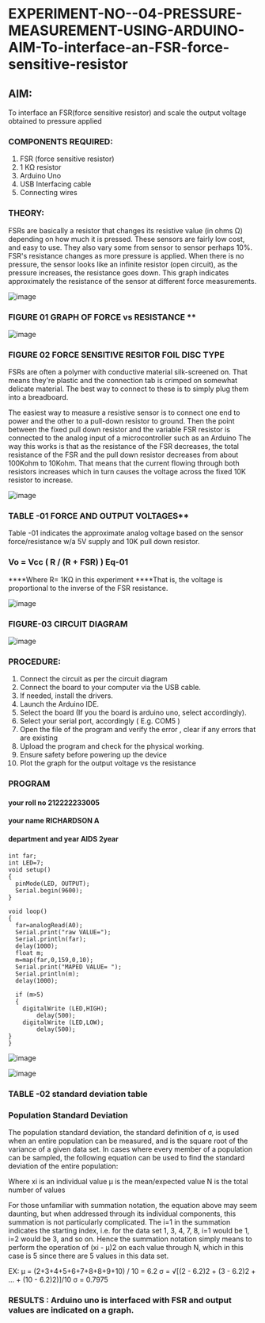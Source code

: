 # EXPERIMENT-NO--04-PRESSURE-MEASUREMENT-USING-ARDUINO-AIM-To-interface-an-FSR-force-sensitive-resistor


## AIM: 
To interface an FSR(force sensitive resistor) and scale the output voltage obtained to pressure applied 
 
### COMPONENTS REQUIRED:
1.	FSR  (force sensitive resistor)
2.	1 KΩ resistor 
3.	Arduino Uno 
4.	USB Interfacing cable 
5.	Connecting wires 


### THEORY: 
FSRs are basically a resistor that changes its resistive value (in ohms Ω) depending on how much it is pressed. These sensors are fairly low cost, and easy to use. They also vary some from sensor to sensor perhaps 10%. FSR's resistance changes as more pressure is applied. When there is no pressure, the sensor looks like an infinite resistor (open circuit), as the pressure increases, the resistance goes down. This graph indicates approximately the resistance of the sensor at different force measurements.
 

![image](https://user-images.githubusercontent.com/36288975/163532939-d6888ae1-4068-4d83-86a7-fc4c32d5179e.png)

### FIGURE 01 GRAPH OF FORCE vs RESISTANCE **




![image](https://user-images.githubusercontent.com/36288975/163532957-82d57567-a1c3-48c5-8a87-7ea66d6fca49.png)




### FIGURE 02 FORCE SENSITIVE RESITOR FOIL DISC TYPE  

FSRs are often a polymer with conductive material silk-screened on. That means they're plastic and the connection tab is crimped on somewhat delicate material. The best way to connect to these is to simply plug them into a breadboard.

The easiest way to measure a resistive sensor is to connect one end to power and the other to a pull-down resistor to ground. Then the point between the fixed pull down resistor and the variable FSR resistor is connected to the analog input of a microcontroller such as an Arduino The way this works is that as the resistance of the FSR decreases, the total resistance of the FSR and the pull down resistor decreases from about 100Kohm to 10Kohm. That means that the current flowing through both resistors increases which in turn causes the voltage across the fixed 10K resistor to increase.

 ![image](https://user-images.githubusercontent.com/36288975/163532972-2b909551-12c9-485d-adb1-d1e988d557bd.png)

### TABLE -01 FORCE AND OUTPUT VOLTAGES**
	
  Table -01 indicates the approximate analog voltage based on the sensor force/resistance w/a 5V supply and 10K pull down resistor.

### Vo = Vcc ( R / (R + FSR) )								Eq-01

****Where R= 1KΩ in this experiment 
****That is, the voltage is proportional to the inverse of the FSR resistance.










![image](https://user-images.githubusercontent.com/36288975/163532979-a2a5cb5c-f495-442c-843e-bebb82737a35.png)



### FIGURE-03 CIRCUIT DIAGRAM
![image](https://github.com/Richard01072002/EXPERIMENT-NO--04-PRESSURE-MEASUREMENT-USING-ARDUINO-AIM-To-interface-an-FSR-force-sensitive-resist/assets/141472248/cde8f1ab-87c8-49e7-b947-c8a89f0747af)



### PROCEDURE:
1.	Connect the circuit as per the circuit diagram 
2.	Connect the board to your computer via the USB cable.
3.	If needed, install the drivers.
4.	Launch the Arduino IDE.
5.	Select the board (If you the board is arduino uno, select accordingly).
6.	Select your serial port, accordingly ( E.g. COM5 )
7.	Open the file of the program  and verify the error , clear if any errors that are existing 
8.	Upload the program and check for the physical working. 
9.	Ensure safety before powering up the device 
10.	Plot the graph for the output voltage vs the resistance 


### PROGRAM 
 #### your roll no 212222233005
 #### your name RICHARDSON A
 #### department and year AIDS 2year

```
int far;
int LED=7;
void setup()
{
  pinMode(LED, OUTPUT);
  Serial.begin(9600);
}

void loop()
{
  far=analogRead(A0);
  Serial.print("raw VALUE=");
  Serial.println(far);
  delay(1000);
  float m;
  m=map(far,0,159,0,10);
  Serial.print("MAPED VALUE= ");
  Serial.println(m);
  delay(1000);
  
  if (m>5)
  {
    digitalWrite (LED,HIGH);
    	delay(500);
    digitalWrite (LED,LOW);
    	delay(500);
}
}  
```
![image](https://github.com/Richard01072002/EXPERIMENT-NO--04-PRESSURE-MEASUREMENT-USING-ARDUINO-AIM-To-interface-an-FSR-force-sensitive-resist/assets/141472248/50af9a8c-899f-4092-ada3-232adf6c8bac)
 

![image](https://github.com/Richard01072002/EXPERIMENT-NO--04-PRESSURE-MEASUREMENT-USING-ARDUINO-AIM-To-interface-an-FSR-force-sensitive-resist/assets/141472248/49c0860e-3a94-4ee1-84b6-007fe0b54702)



### TABLE -02 standard deviation table 
### Population Standard Deviation
The population standard deviation, the standard definition of σ, is used when an entire population can be measured, and is the square root of the variance of a given data set. In cases where every member of a population can be sampled, the following equation can be used to find the standard deviation of the entire population:



Where
xi is an individual value
μ is the mean/expected value
N is the total number of values

For those unfamiliar with summation notation, the equation above may seem daunting, but when addressed through its individual components, this summation is not particularly complicated. The i=1 in the summation indicates the starting index, i.e. for the data set 1, 3, 4, 7, 8, i=1 would be 1, i=2 would be 3, and so on. Hence the summation notation simply means to perform the operation of (xi - μ)2 on each value through N, which in this case is 5 since there are 5 values in this data set.

EX: μ = (2+3+4+5+6+7+8+8+9+10) / 10 = 6.2
σ = √[(2 - 6.2)2 + (3 - 6.2)2 + ... + (10 - 6.2)2)]/10 σ = 0.7975















### RESULTS : Arduino uno is interfaced with FSR and output values are indicated on a graph.
